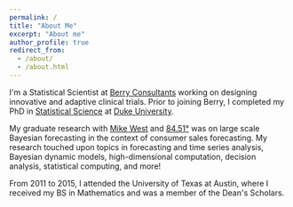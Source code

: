 ```yaml
---
permalink: /
title: "About Me"
excerpt: "About me"
author_profile: true
redirect_from:
  - /about/
  - /about.html
---
```


I'm a Statistical Scientist at [Berry Consultants](https://www.berryconsultants.com/) working on designing innovative and adaptive clinical trials. Prior to joining Berry, I completed my PhD in [Statistical Science](http://stat.duke.edu/) at [Duke University](https://www.duke.edu/).

My graduate research with [Mike West](http://www2.stat.duke.edu/~mw/) and [84.51&deg;](https://www.8451.com/) was on large scale Bayesian forecasting in the context of consumer sales forecasting. My research touched upon topics in forecasting and time series analysis, Bayesian dynamic models, high-dimensional computation, decision analysis, statistical computing, and more!

From 2011 to 2015, I attended the University of Texas at Austin, where I received my BS in Mathematics and was a member of the Dean's Scholars.
